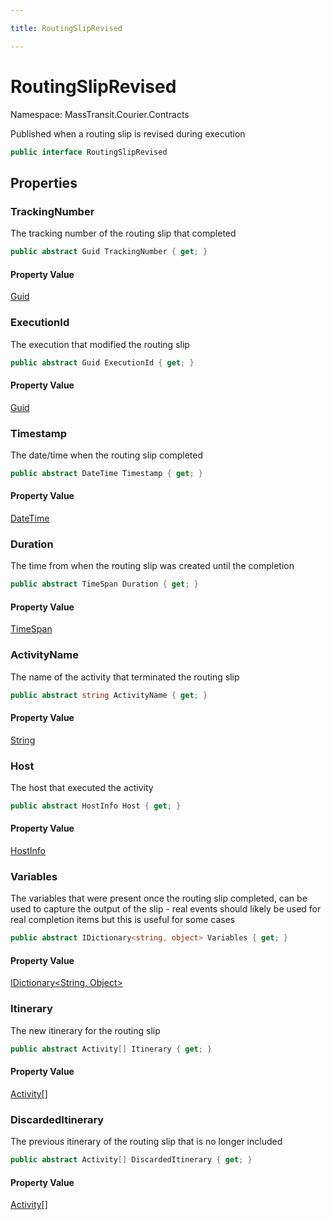 ```yaml
---

title: RoutingSlipRevised

---
```


# RoutingSlipRevised

Namespace: MassTransit.Courier.Contracts

Published when a routing slip is revised during execution

```csharp
public interface RoutingSlipRevised
```

## Properties

### **TrackingNumber**

The tracking number of the routing slip that completed

```csharp
public abstract Guid TrackingNumber { get; }
```

#### Property Value

[Guid](https://learn.microsoft.com/en-us/dotnet/api/system.guid)<br/>

### **ExecutionId**

The execution that modified the routing slip

```csharp
public abstract Guid ExecutionId { get; }
```

#### Property Value

[Guid](https://learn.microsoft.com/en-us/dotnet/api/system.guid)<br/>

### **Timestamp**

The date/time when the routing slip completed

```csharp
public abstract DateTime Timestamp { get; }
```

#### Property Value

[DateTime](https://learn.microsoft.com/en-us/dotnet/api/system.datetime)<br/>

### **Duration**

The time from when the routing slip was created until the completion

```csharp
public abstract TimeSpan Duration { get; }
```

#### Property Value

[TimeSpan](https://learn.microsoft.com/en-us/dotnet/api/system.timespan)<br/>

### **ActivityName**

The name of the activity that terminated the routing slip

```csharp
public abstract string ActivityName { get; }
```

#### Property Value

[String](https://learn.microsoft.com/en-us/dotnet/api/system.string)<br/>

### **Host**

The host that executed the activity

```csharp
public abstract HostInfo Host { get; }
```

#### Property Value

[HostInfo](../masstransit/hostinfo)<br/>

### **Variables**

The variables that were present once the routing slip completed, can be used
 to capture the output of the slip - real events should likely be used for real
 completion items but this is useful for some cases

```csharp
public abstract IDictionary<string, object> Variables { get; }
```

#### Property Value

[IDictionary\<String, Object\>](https://learn.microsoft.com/en-us/dotnet/api/system.collections.generic.idictionary-2)<br/>

### **Itinerary**

The new itinerary for the routing slip

```csharp
public abstract Activity[] Itinerary { get; }
```

#### Property Value

[Activity[]](../masstransit-courier-contracts/activity)<br/>

### **DiscardedItinerary**

The previous itinerary of the routing slip that is no longer included

```csharp
public abstract Activity[] DiscardedItinerary { get; }
```

#### Property Value

[Activity[]](../masstransit-courier-contracts/activity)<br/>
